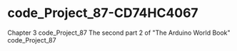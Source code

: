 # code_Project_87-CD74HC4067
Chapter 3 code_Project_87 The second part 2 of "The Arduino World Book" code_Project_87
